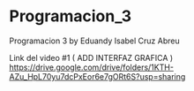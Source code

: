 # Programacion_3
Programacion 3 by Eduandy Isabel Cruz Abreu

Link del video #1 ( ADD INTERFAZ GRAFICA )
https://drive.google.com/drive/folders/1KTH-AZu_HpL70yu7dcPxEor6e7gORt6S?usp=sharing
